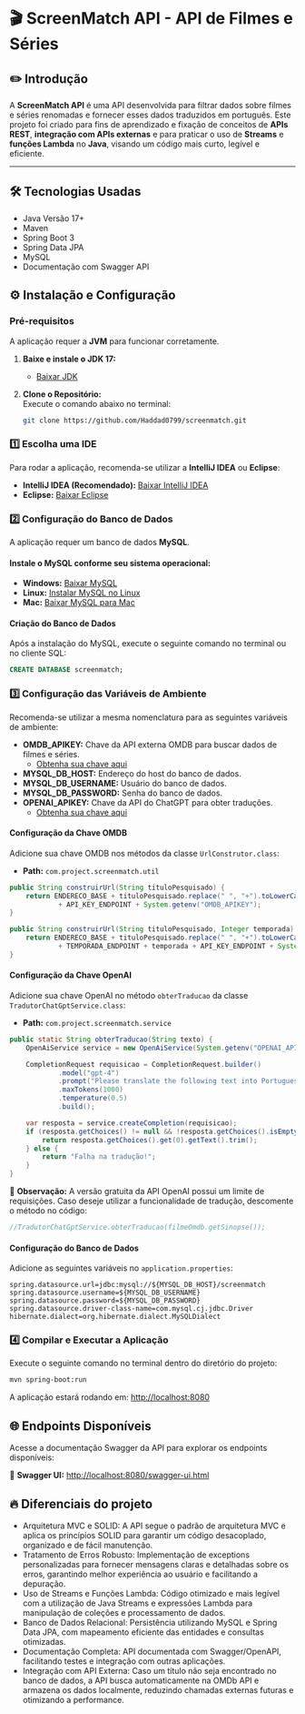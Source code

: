 # 🎬 **ScreenMatch API - API de Filmes e Séries**  

## ✏️ **Introdução**  
A **ScreenMatch API** é uma API desenvolvida para filtrar dados sobre filmes e séries renomadas e fornecer esses dados traduzidos em português. Este projeto foi criado para fins de aprendizado e fixação de conceitos de **APIs REST**, **integração com APIs externas** e para praticar o uso de **Streams** e **funções Lambda** no **Java**, visando um código mais curto, legível e eficiente.

---

## 🛠️ **Tecnologias Usadas**
- Java Versão 17+
- Maven
- Spring Boot 3
- Spring Data JPA
- MySQL
- Documentação com Swagger API

## ⚙️ **Instalação e Configuração**  
### **Pré-requisitos**  
A aplicação requer a **JVM** para funcionar corretamente. 

1. **Baixe e instale o JDK 17:**  
   - [Baixar JDK](https://www.oracle.com/java/technologies/javase/jdk17-archive-downloads.html)  

2. **Clone o Repositório:**  
   Execute o comando abaixo no terminal:  

   ```sh
   git clone https://github.com/Haddad0799/screenmatch.git
   ```  

### **1️⃣ Escolha uma IDE**  
Para rodar a aplicação, recomenda-se utilizar a **IntelliJ IDEA** ou **Eclipse**:  
- **IntelliJ IDEA (Recomendado):** [Baixar IntelliJ IDEA](https://www.jetbrains.com/idea/download/)  
- **Eclipse:** [Baixar Eclipse](https://www.eclipse.org/downloads/)  

### **2️⃣ Configuração do Banco de Dados**  
A aplicação requer um banco de dados **MySQL**.  

#### **Instale o MySQL conforme seu sistema operacional:**  
- **Windows:** [Baixar MySQL](https://dev.mysql.com/downloads/installer/)  
- **Linux:** [Instalar MySQL no Linux](https://dev.mysql.com/doc/refman/8.0/en/linux-installation.html)  
- **Mac:** [Baixar MySQL para Mac](https://dev.mysql.com/downloads/mysql/)  

#### **Criação do Banco de Dados**  
Após a instalação do MySQL, execute o seguinte comando no terminal ou no cliente SQL:  

```sql
CREATE DATABASE screenmatch;
```

### **3️⃣ Configuração das Variáveis de Ambiente**  
Recomenda-se utilizar a mesma nomenclatura para as seguintes variáveis de ambiente:

- **OMDB_APIKEY:** Chave da API externa OMDB para buscar dados de filmes e séries.  
  - [Obtenha sua chave aqui](https://www.omdbapi.com/apikey.aspx)  
- **MYSQL_DB_HOST:** Endereço do host do banco de dados.  
- **MYSQL_DB_USERNAME:** Usuário do banco de dados.  
- **MYSQL_DB_PASSWORD:** Senha do banco de dados.  
- **OPENAI_APIKEY:** Chave da API do ChatGPT para obter traduções.  
  - [Obtenha sua chave aqui](https://gipiti.chat/get-chatgpt-api-key)  

#### **Configuração da Chave OMDB**  
Adicione sua chave OMDB nos métodos da classe `UrlConstrutor.class`:  

- **Path:** `com.project.screenmatch.util`

```java
public String construirUrl(String tituloPesquisado) {
    return ENDERECO_BASE + tituloPesquisado.replace(" ", "+").toLowerCase()
            + API_KEY_ENDPOINT + System.getenv("OMDB_APIKEY");
}
```

```java
public String construirUrl(String tituloPesquisado, Integer temporada) {
    return ENDERECO_BASE + tituloPesquisado.replace(" ", "+").toLowerCase()
            + TEMPORADA_ENDPOINT + temporada + API_KEY_ENDPOINT + System.getenv("OMDB_APIKEY");
}
```

#### **Configuração da Chave OpenAI**  
Adicione sua chave OpenAI no método `obterTraducao` da classe `TradutorChatGptService.class`:

- **Path:** `com.project.screenmatch.service`

```java
public static String obterTraducao(String texto) {
    OpenAiService service = new OpenAiService(System.getenv("OPENAI_APIKEY"));

    CompletionRequest requisicao = CompletionRequest.builder()
            .model("gpt-4")
            .prompt("Please translate the following text into Portuguese: \n\n" + texto)
            .maxTokens(1000)
            .temperature(0.5)
            .build();

    var resposta = service.createCompletion(requisicao);
    if (resposta.getChoices() != null && !resposta.getChoices().isEmpty()) {
        return resposta.getChoices().get(0).getText().trim();
    } else {
        return "Falha na tradução!";
    }
}
```

🔹 **Observação:** A versão gratuita da API OpenAI possui um limite de requisições. Caso deseje utilizar a funcionalidade de tradução, descomente o método no código:  
```java
//TradutorChatGptService.obterTraducao(filmeOmdb.getSinopse());
```

#### **Configuração do Banco de Dados**  
Adicione as seguintes variáveis no `application.properties`:

```properties
spring.datasource.url=jdbc:mysql://${MYSQL_DB_HOST}/screenmatch
spring.datasource.username=${MYSQL_DB_USERNAME}
spring.datasource.password=${MYSQL_DB_PASSWORD}
spring.datasource.driver-class-name=com.mysql.cj.jdbc.Driver
hibernate.dialect=org.hibernate.dialect.MySQLDialect
```

### **4️⃣ Compilar e Executar a Aplicação**  

Execute o seguinte comando no terminal dentro do diretório do projeto:

```sh
mvn spring-boot:run
```

A aplicação estará rodando em: [http://localhost:8080](http://localhost:8080)

## 🌐 **Endpoints Disponíveis**  
Acesse a documentação Swagger da API para explorar os endpoints disponíveis:  

📌 **Swagger UI:** [http://localhost:8080/swagger-ui.html](http://localhost:8080/swagger-ui.html)

## 🔥 **Diferenciais do projeto** 
- Arquitetura MVC e SOLID: A API segue o padrão de arquitetura MVC e aplica os princípios SOLID para garantir um código desacoplado, organizado e de fácil manutenção.
- Tratamento de Erros Robusto: Implementação de exceptions personalizadas para fornecer mensagens claras e detalhadas sobre os erros, garantindo melhor experiência ao usuário e facilitando a depuração.
- Uso de Streams e Funções Lambda: Código otimizado e mais legível com a utilização de Java Streams e expressões Lambda para manipulação de coleções e processamento de dados.
- Banco de Dados Relacional: Persistência utilizando MySQL e Spring Data JPA, com mapeamento eficiente das entidades e consultas otimizadas.
- Documentação Completa: API documentada com Swagger/OpenAPI, facilitando testes e integração com outras aplicações.
- Integração com API Externa: Caso um título não seja encontrado no banco de dados, a API busca automaticamente na OMDb API e armazena os dados localmente, reduzindo chamadas externas futuras e otimizando a performance.


 


